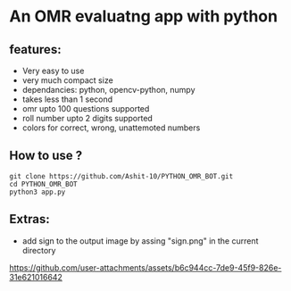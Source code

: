<h1>An OMR evaluatng app with python</h1>


<h2>features:</h2>

- Very easy to use
- very much compact size
- dependancies: python, opencv-python, numpy
- takes less than 1 second
- omr upto 100 questions supported
- roll number upto 2 digits supported
- colors for correct, wrong, unattemoted numbers

<h2>How to use ?</h2>

```
git clone https://github.com/Ashit-10/PYTHON_OMR_BOT.git
cd PYTHON_OMR_BOT
python3 app.py
```
<h2>Extras:</h2>

- add sign to the output image by assing "sign.png" in the current directory

  
https://github.com/user-attachments/assets/b6c944cc-7de9-45f9-826e-31e621016642
